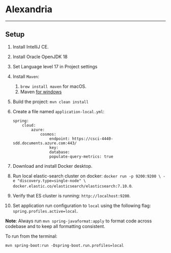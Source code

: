 # Alexandria
<hr>

## Setup
1. Install IntelliJ CE.
2. Install Oracle OpenJDK 18
3. Set Language level 17 in Project settings
4. Install `Maven`:
   1. `brew install maven` for macOS.
   2. Maven [for windows](https://mkyong.com/maven/how-to-install-maven-in-windows/)
 
5. Build the project: `mvn clean install`

6. Create a file named `application-local.yml`:
   ```
   spring:
       cloud:
           azure:
               cosmos:
                   endpoint: https://csci-4440-sdd.documents.azure.com:443/
                   key: 
                   database:
                   populate-query-metrics: true
   ```
7. Download and install Docker desktop.
8. Run local elastic-search cluster on docker: `docker run -p 9200:9200 \
   -e "discovery.type=single-node" \
   docker.elastic.co/elasticsearch/elasticsearch:7.10.0`.
9. Verify that ES cluster is running: `http://localhost:9200`.

10.   Set application run configuration to `local` using the following flag: `spring.profiles.active=local`. 

**Note**: Always run `mvn spring-javaformat:apply` to format code across codebase and to keep all formatting consistent.

To run from the terminal:

```mvn spring-boot:run -Dspring-boot.run.profiles=local```